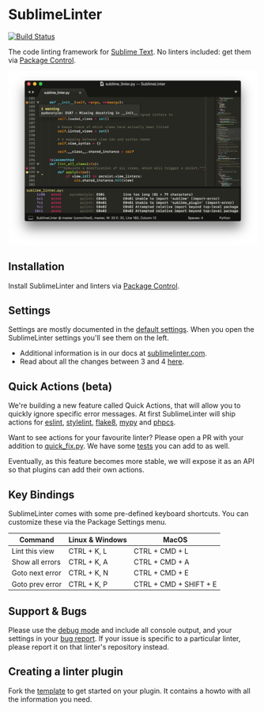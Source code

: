 SublimeLinter
=============

[![Build Status](https://img.shields.io/travis/SublimeLinter/SublimeLinter/master.svg)](https://travis-ci.org/SublimeLinter/SublimeLinter)

The code linting framework for [Sublime Text](http://sublimetext.com/).
No linters included: get them via [Package Control](https://packagecontrol.io/search/SublimeLinter).

<img src="https://raw.githubusercontent.com/SublimeLinter/SublimeLinter/master/docs/screenshot.png" width="785">

## Installation 

Install SublimeLinter and linters via [Package Control](https://packagecontrol.io/search/SublimeLinter). 

## Settings

Settings are mostly documented in the [default settings](https://github.com/SublimeLinter/SublimeLinter/blob/master/SublimeLinter.sublime-settings). When you open the SublimeLinter settings you'll see them on the left.

- Additional information is in our docs at [sublimelinter.com](http://sublimelinter.com/).
- Read about all the changes between 3 and 4 [here](https://raw.githubusercontent.com/SublimeLinter/SublimeLinter/master/messages/4.0.0.txt). 

## Quick Actions (beta)

We're building a new feature called Quick Actions, that will allow you to quickly ignore specific error messages. At first SublimeLinter will ship actions for [eslint](https://github.com/SublimeLinter/SublimeLinter-eslint), [stylelint](https://github.com/SublimeLinter/SublimeLinter-stylelint), [flake8](https://github.com/SublimeLinter/SublimeLinter-flake8), [mypy](https://github.com/fredcallaway/SublimeLinter-contrib-mypy) and [phpcs](https://github.com/SublimeLinter/SublimeLinter-phpcs).

Want to see actions for your favourite linter? Please open a PR with your addition to [quick_fix.py](https://github.com/SublimeLinter/SublimeLinter/blob/master/lint/quick_fix.py). We have some [tests](https://github.com/SublimeLinter/SublimeLinter/tree/master/tests) you can add to as well. 

Eventually, as this feature becomes more stable, we will expose it as an API so that plugins can add their own actions.

## Key Bindings

SublimeLinter comes with some pre-defined keyboard shortcuts. You can customize these via the Package Settings menu.

| Command         | Linux & Windows  | MacOS                  |
|-----------------|------------------|------------------------|
| Lint this view  | CTRL + K, L      | CTRL + CMD + L         |
| Show all errors | CTRL + K, A      | CTRL + CMD + A         |
| Goto next error | CTRL + K, N      | CTRL + CMD + E         |
| Goto prev error | CTRL + K, P      | CTRL + CMD + SHIFT + E |


## Support & Bugs

Please use the [debug mode](http://www.sublimelinter.com/en/stable/troubleshooting.html#debug-mode)
and include all console output, and your settings in your
[bug report](https://github.com/SublimeLinter/SublimeLinter/issues/new).
If your issue is specific to a particular linter, please report it on that linter's repository instead.


## Creating a linter plugin

Fork the [template](https://github.com/SublimeLinter/SublimeLinter-template) to get started on your plugin.
It contains a howto with all the information you need.
